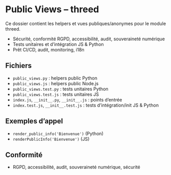 # Public Views – threed

Ce dossier contient les helpers et vues publiques/anonymes pour le module threed.

- Sécurité, conformité RGPD, accessibilité, audit, souveraineté numérique
- Tests unitaires et d’intégration JS & Python
- Prêt CI/CD, audit, monitoring, i18n

## Fichiers
- `public_views.py` : helpers public Python
- `public_views.js` : helpers public Node.js
- `public_views.test.py` : tests unitaires Python
- `public_views.test.js` : tests unitaires JS
- `index.js`, `__init__.py`, `__init__.js` : points d’entrée
- `index.test.js`, `__init__.test.js` : tests d’intégration/init JS & Python

## Exemples d’appel
- `render_public_info('Bienvenue')` (Python)
- `renderPublicInfo('Bienvenue')` (JS)

## Conformité
- RGPD, accessibilité, audit, souveraineté numérique, sécurité
